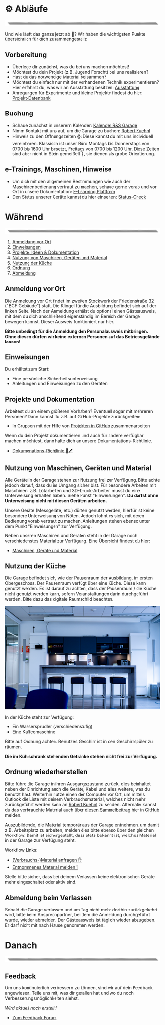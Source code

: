 # ⚙️ Abläufe
![image](https://github.com/Rohde-Schwarz-Garage/.github/blob/main/ressources/graphics/2024_03_13_Trennbanner_GitHub_Grey_Transparent.png?raw=true)

Und wie läuft das ganze jetzt ab 🤔? Wir haben die wichtigsten Punkte übersichtlich für dich zusammengestellt:

## Vorbereitung
- Überlege dir zunächst, was du bei uns machen möchtest!
- Möchtest du dein Projekt (z.B. Jugend Forscht) bei uns realisieren?
- Hast du das notwendige Material beisammen?
- Möchtest du einfach nur mit der vorhandenen Technik experimentieren? Hier erfährst du, was wir an Ausstattung besitzen: [Ausstattung](https://github.com/Rohde-Schwarz-Garage/.github/blob/main/documentation/02_maschinen_ger%C3%A4te_material.md)
- Anregungen für Experimente und kleine Projekte findest du hier: [Projekt-Datenbank](https://github.com/Rohde-Schwarz-Garage/.github/blob/main/documentation/03_projekte_und_experimente.md)

## Buchung
- Schaue zunächst in unserern Kalender: [Kalender R&S Garage](https://outlook.live.com/owa/calendar/00000000-0000-0000-0000-000000000000/97575a0f-087c-4ba4-80c1-9fd4bad7214c/cid-3B09161DCF70F723/index.html)
- Nimm Kontakt mit uns auf, um die Garage zu buchen: [Robert Kuehnl](mailto:robert.kuehnl@rohde-schwarz.com)
- Hinweis zu den Öffnungszeiten ⌚: Diese kannst du mit uns individuell vereinbaren. Klassisch ist unser Büro Montags bis Donnerstags von 0700 bis 1600 Uhr besetzt, Freitags von 0700 bis 1200 Uhr. Diese Zeiten sind aber nicht in Stein gemeißelt 🔨, sie dienen als grobe Orientierung.

## e-Trainings, Maschinen, Hinweise
- Um dich mit den allgemeinen Bestimmungen wie auch der Maschinenbedienung vertraut zu machen, schaue gerne vorab und vor Ort in unsere Dokumentation: [E-Learning Plattform](https://elearning-poc.rohde-schwarz.com/course/index.php?categoryid=7)
- Den Status unserer Geräte kannst du hier einsehen: [Status-Check](#Status-Check-der-Geräte)





# Während
![image](https://github.com/Rohde-Schwarz-Garage/.github/blob/main/ressources/graphics/2024_03_13_Trennbanner_GitHub_Grey_Transparent.png?raw=true)

1. [Anmeldung vor Ort](#Anmeldung-vor-Ort)
2. [Einweisungen](#Einweisungen)
3. [Projekte, Ideen & Dokumentation](#Projekte-und-Dokumentation)
4. [Nutzung von Maschinen, Geräten und Material](#Nutzung-von-Maschinen-Geräten-und-Material)
5. [Nutzung der Küche](#Nutzung-der-Küche)
6. [Ordnung](#Ordnung-wiederherstellen)
7. [Abmeldung](#Abmeldung-beim-Verlassen)

## Anmeldung vor Ort

Die Anmeldung vor Ort findet im zweiten Stockwerk der Friedenstraße 32 ("BCF Gebäude") statt. Die Klingel für die Ausbildung befindet sich auf der linken Seite. Nach der Anmeldung erhälst du optional einen Gästeausweis, mit dem du dich anschließend eigenständig im Bereich der Garage bewegen kannst. Dieser Ausweis funktioniert nur hier.

**Bitte unbedingt für die Anmeldung den Personalausweis mitbringen. Ohne diesen dürfen wir keine externen Personen auf das Betriebsgelände lassen!**

## Einweisungen

Du erhältst zum Start:
- Eine persönliche Sicherheitsunterweisung
- Anleitungen und Einweisungen zu den Geräten

## Projekte und Dokumentation

Arbeitest du an einem größeren Vorhaben? Eventuell sogar mit mehreren Personen? Dann kannst du z.B. auf GitHub-Projekte zurückgreifen:

- In Gruppen mit der Hilfe von [Projekten in GitHub](https://github.com/Rohde-Schwarz-Garage/.github-community/projects) zusammenarbeiten

Wenn du dein Projekt dokumentieren und auch für andere verfügbar machen möchtest, dann halte dich an unsere Dokumentations-Richtlinie.

- [Dokumenations-Richtlinie 📕🖊](https://github.com/Rohde-Schwarz-Garage/.github/blob/main/documentation/04_dokumentations_richtlinie.md)

## Nutzung von Maschinen, Geräten und Material

Alle Geräte in der Garage stehen zur Nutzung frei zur Verfügung. Bitte achte jedoch darauf, dass du im Umgang sicher bist. Für besondere Arbeiten mit Maschinen, z.B. Lötarbeiten und 3D-Druck-Arbeiten musst du eine Unterweisung erhalten haben. Siehe Punkt "Einweisungen". **Du darfst ohne Unterweisung nicht mit diesen Geräten arbeiten.**

Unsere Geräte (Messgeräte, etc.) dürfen genutzt werden, hierfür ist keine besondere Unterweisung von Nöten. Jedoch lohnt es sich, mit deren Bedienung vorab vertraut zu machen. Anleitungen stehen ebenso unter dem Punkt "Einweisungen" zur Verfügung.

Neben unseren Maschinen und Geräten steht in der Garage noch verschiedenstes Material zur Verfügung. Eine Übersicht findest du hier:

- [Maschinen, Geräte und Material](/documentation/02_maschinen_geräte_material.md)

## Nutzung der Küche

Die Garage befindet sich, wie der Pausenraum der Ausbildung, im ersten Obergeschoss. Der Pausenraum verfügt über eine Küche. Diese kann genutzt werden. Es ist darauf zu achten, dass der Pausenraum / die Küche nicht genutzt werden kann, sofern Veranstaltungen darin durchgeführt werden. Bitte dazu das digitale Raumschild beachten.

![Kueche](https://github.com/Rohde-Schwarz-Garage/.github/blob/main/ressources/pictures/Garage_Kueche.png?raw=true)

In der Küche steht zur Verfügung:

- Ein Wassersprudler (verschiedenstufig)
- Eine Kaffeemaschine

Bitte auf Ordnung achten. Benutzes Geschirr ist in den Geschirrspüler zu räumen.

**Die im Kühlschrank stehenden Getränke stehen nicht frei zur Verfügung.**

## Ordnung wiederherstellen

Bitte führe die Garage in ihren Ausgangszustand zurück, dies beinhaltet neben der Einrichtung auch die Geräte, Kabel und alles weitere, was du benutzt hast. Weiterhin nutze einen der Computer vor Ort, um mittels Outlook die Liste mit deinem Verbrauchsmaterial, welches nicht mehr zurückgeführt werden kann an [Robert Kuehnl](mailto:robert.kuehnl@rohde-schwarz.com) zu senden. Alternativ kannst du das verbrauchte Material auch über [diesen Sammelbeitrag](https://github.com/orgs/Rohde-Schwarz-Garage/discussions/2) hier in GitHub melden.

Auszubildende, die Material temporär aus der Garage entnehmen, um damit z.B. Arbeitsplatz zu arbeiten, melden dies bitte ebenso über den gleichen Workflow. Damit ist sichergestellt, dass stets bekannt ist, welches Material in der Garage zur Verfügung steht.

Workflow Links:

- [(Verbrauchs-)Material anfragen ✋](https://github.com/orgs/Rohde-Schwarz-Garage/discussions/categories/material)
- [Entnommenes Material melden ❕](https://github.com/orgs/Rohde-Schwarz-Garage/discussions/2)

Stelle bitte sicher, dass bei deinem Verlassen keine elektronischen Geräte mehr eingeschaltet oder aktiv sind.

## Abmeldung beim Verlassen

Sobald die Garage verlassen und am Tag nicht mehr dorthin zurückgekehrt wird, bitte beim Ansprechpartner, bei dem die Anmeldung durchgeführt wurde, wieder abmelden. Der Gästeausweis ist täglich wieder abzugeben. Er darf nicht mit nach Hause genommen werden.

# Danach
![image](https://github.com/Rohde-Schwarz-Garage/.github/blob/main/ressources/graphics/2024_03_13_Trennbanner_GitHub_Grey_Transparent.png?raw=true)

## Feedback

Um uns kontinuierlich verbessern zu können, sind wir auf dein Feedback angewiesen. Teile uns mit, was dir gefallen hat und wo du noch Verbesserungsmöglichkeiten siehst.

*Wird aktuell noch erstellt!*

- [Zum Feedback Forum](https://github.com/orgs/Rohde-Schwarz-Garage/discussions/categories/feedback)
